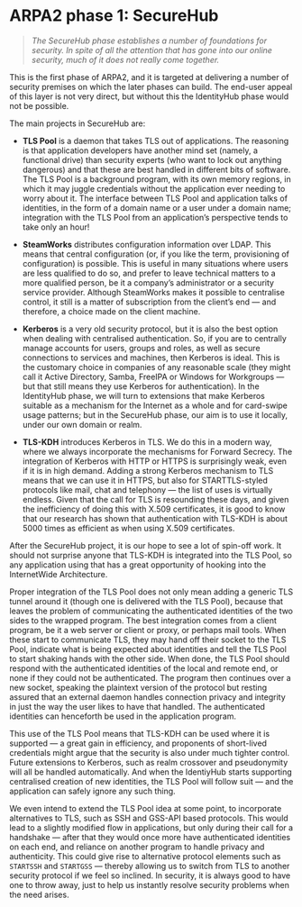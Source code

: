 ARPA2 phase 1: SecureHub
========================

>   *The SecureHub phase establishes a number of foundations for security.  In
>   spite of all the attention that has gone into our online security, much of
>   it does not really come together.*

This is the first phase of ARPA2, and it is targeted at delivering a number of
security premises on which the later phases can build.  The end-user appeal of
this layer is not very direct, but without this the IdentityHub phase would not
be possible.

The main projects in SecureHub are:

-   **TLS Pool** is a daemon that takes TLS out of applications.  The reasoning
    is that application developers have another mind set (namely, a functional
    drive) than security experts (who want to lock out anything dangerous) and
    that these are best handled in different bits of software.  The TLS Pool is
    a background program, with its own memory regions, in which it may juggle
    credentials without the application ever needing to worry about it.  The
    interface between TLS Pool and application talks of identities, in the form
    of a domain name or a user under a domain name; integration with the TLS
    Pool from an application’s perspective tends to take only an hour!

-   **SteamWorks** distributes configuration information over LDAP.  This means
    that central configuration (or, if you like the term, provisioning of
    configuration) is possible.  This is useful in many situations where users
    are less qualified to do so, and prefer to leave technical matters to a more
    qualified person, be it a company’s administrator or a security service
    provider.  Although SteamWorks makes it possible to centralise control, it
    still is a matter of subscription from the client’s end — and therefore, a
    choice made on the client machine.

-   **Kerberos** is a very old security protocol, but it is also the best option
    when dealing with centralised authentication.  So, if you are to centrally
    manage accounts for users, groups and roles, as well as secure connections
    to services and machines, then Kerberos is ideal.  This is the customary
    choice in companies of any reasonable scale (they might call it Active
    Directory, Samba, FreeIPA or Windows for Workgroups — but that still means
    they use Kerberos for authentication).  In the IdentityHub phase, we will
    turn to extensions that make Kerberos suitable as a mechanism for the
    Internet as a whole and for card-swipe usage patterns; but in the SecureHub
    phase, our aim is to use it locally, under our own domain or realm.

-   **TLS-KDH** introduces Kerberos in TLS.  We do this in a modern way, where
    we always incorporate the mechanisms for Forward Secrecy.  The integration
    of Kerberos with HTTP or HTTPS is surprisingly weak, even if it is in high
    demand.  Adding a strong Kerberos mechanism to TLS means that we can use it
    in HTTPS, but also for STARTTLS-styled protocols like mail, chat and
    telephony — the list of uses is virtually endless.  Given that the call for
    TLS is resounding these days, and given the inefficiency of doing this with
    X.509 certificates, it is good to know that our research has shown that
    authentication with TLS-KDH is about 5000 times as efficient as when using
    X.509 certificates.

After the SecureHub project, it is our hope to see a lot of spin-off work.  It
should not surprise anyone that TLS-KDH is integrated into the TLS Pool, so any
application using that has a great opportunity of hooking into the InternetWide
Architecture.

Proper integration of the TLS Pool does not only mean adding a generic TLS
tunnel around it (though one is delivered with the TLS Pool), because that
leaves the problem of communicating the authenticated identities of the two
sides to the wrapped program.  The best integration comes from a client program,
be it a web server or client or proxy, or perhaps mail tools.  When these start
to communicate TLS, they may hand off their socket to the TLS Pool, indicate
what is being expected about identities and tell the TLS Pool to start shaking
hands with the other side.  When done, the TLS Pool should respond with the
authenticated identities of the local and remote end, or none if they could not
be authenticated.  The program then continues over a new socket, speaking the
plaintext version of the protocol but resting assured that an external daemon
handles connection privacy and integrity in just the way the user likes to have
that handled.  The authenticated identities can henceforth be used in the
application program.

This use of the TLS Pool means that TLS-KDH can be used where it is supported —
a great gain in efficiency, and proponents of short-lived credentials might
argue that the security is also under much tighter control.  Future extensions
to Kerberos, such as realm crossover and pseudonymity will all be handled
automatically.  And when the IdentiyHub starts supporting centralised creation
of new identities, the TLS Pool will follow suit — and the application can
safely ignore any such thing.

We even intend to extend the TLS Pool idea at some point, to incorporate
alternatives to TLS, such as SSH and GSS-API based protocols.  This would lead
to a slightly modified flow in applications, but only during their call for a
handshake — after that they would once more have authenticated identities on
each end, and reliance on another program to handle privacy and authenticity.
This could give rise to alternative protocol elements such as `STARTSSH` and
`STARTGSS` — thereby allowing us to switch from TLS to another security protocol
if we feel so inclined.  In security, it is always good to have one to throw
away, just to help us instantly resolve security problems when the need arises.
